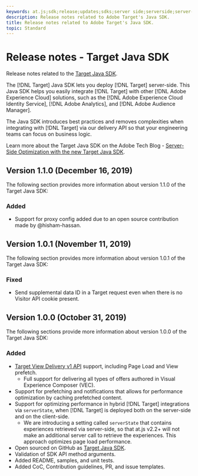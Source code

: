 ```yaml
---
keywords: at.js;sdk;release;updates;sdks;server side;serverside;server-side;java;java sdk
description: Release notes related to Adobe Target's Java SDK.
title: Release notes related to Adobe Target's Java SDK.
topic: Standard
---
```


# Release notes - Target Java SDK

Release notes related to the [Target Java SDK](https://github.com/adobe/target-java-sdk).

The [!DNL Target] Java SDK lets you deploy [!DNL Target] server-side. This Java SDK helps you easily integrate [!DNL Target] with other [!DNL Adobe Experience Cloud] solutions, such as the [!DNL Adobe Experience Cloud Identity Service], [!DNL Adobe Analytics], and [!DNL Adobe Audience Manager].

The Java SDK introduces best practices and removes complexities when integrating with [!DNL Target] via our delivery API so that your engineering teams can focus on business logic.

Learn more about the Target Java SDK on the Adobe Tech Blog - [Server-Side Optimization with the new Target Java SDK](https://medium.com/adobetech/server-side-optimization-with-the-new-target-java-sdk-421dc418a3f2).

## Version 1.1.0 (December 16, 2019)

The following section provides more information about version 1.1.0 of the Target Java SDK:

### Added

* Support for proxy config added due to an open source contribution made by @hisham-hassan.

## Version 1.0.1 (November 11, 2019)

The following section provides more information about version 1.0.1 of the Target Java SDK:

### Fixed

* Send supplemental data ID in a Target request even when there is no Visitor API cookie present.

## Version 1.0.0 (October 31, 2019)

The following sections provide more information about version 1.0.0 of the Target Java SDK:

### Added

* [Target View Delivery v1 API](https://developers.adobetarget.com/api/delivery-api/) support, including Page Load and View prefetch.
  * Full support for delivering all types of offers authored in Visual Experience Composer (VEC).
* Support for prefetching and notifications that allows for performance optimization by caching prefetched content.
* Support for optimizing performance in hybrid [!DNL Target] integrations via `serverState`, when [!DNL Target] is deployed both on the server-side and on the client-side.
  * We are introducing a setting called `serverState` that contains experiences retrieved via server-side, so that at.js v2.2+ will not make an additional server call to retrieve the experiences. This approach optimizes page load performance.
* Open sourced on GitHub as [Target Java SDK](https://github.com/adobe/target-java-sdk).
* Validation of SDK API method arguments.
* Added README, samples, and unit tests.
* Added CoC, Contribution guidelines, PR, and issue templates.

